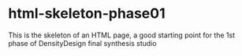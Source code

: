 # html-skeleton-phase01
This is the skeleton of an HTML page, a good starting point for the 1st phase of DensityDesign final synthesis studio
